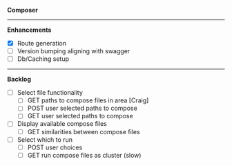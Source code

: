 **Composer**

---

**Enhancements**

- [x] Route generation
- [ ] Version bumping aligning with swagger
- [ ] Db/Caching setup

---

**Backlog**

- [ ] Select file functionality
  - [ ] GET paths to compose files in area [Craig]
  - [ ] POST user selected paths to compose
  - [ ] GET user selected paths to compose
- [ ] Display available compose files
  - [ ] GET similarities between compose files
- [ ] Select which to run
  - [ ] POST user choices
  - [ ] GET run compose files as cluster (slow)
